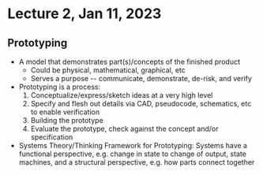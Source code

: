 # Lecture 2, Jan 11, 2023

## Prototyping

* A model that demonstrates part(s)/concepts of the finished product
	* Could be physical, mathematical, graphical, etc
	* Serves a purpose -- communicate, demonstrate, de-risk, and verify
* Prototyping is a process:
	1. Conceptualize/express/sketch ideas at a very high level
	2. Specify and flesh out details via CAD, pseudocode, schematics, etc to enable verification
	3. Building the prototype
	4. Evaluate the prototype, check against the concept and/or specification
* Systems Theory/Thinking Framework for Prototyping: Systems have a functional perspective, e.g. change in state to change of output, state machines, and a structural perspective, e.g. how parts connect together

